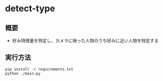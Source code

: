 # detect-type

## 概要

- 好み特徴量を特定し，カメラに映った人物のうち好みに近い人物を特定する

## 実行方法

```
pip install -r requirements.txt
python ./main.py
```